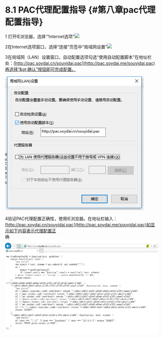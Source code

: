 # 8.1 PAC代理配置指导 {#第八章pac代理配置指导}

1 打开IE浏览器，选择‘“Internet选项”![](https://ws2.sinaimg.cn/large/006tKfTcly1fj2yoq0dy4j31c20p9grp.jpg)

2在Internet选项窗口，选择“连接”页签中“局域网设置”![](https://ws1.sinaimg.cn/large/006tKfTcly1fj2yp6u84oj310w112te9.jpg)

3在局域网（LAN）设置窗口，自动配置选项勾选“使用自动配置脚本”在地址栏处：[http://pac.soydai.cn/souyidai.pac](http://pac.soydai.me/souyidai.pac)再选择“&gt;确认”按钮即可完成配置。

![](/assets/import24.png)

4验证PAC代理配置正确性，使用IE浏览器。在地址栏输入：[http://pac.soydai.cn/souyidai.pac](http://pac.soydai.me/souyidai.pac)如显示如下内容表示代理配置正  
确![](/assets/import23.png)

